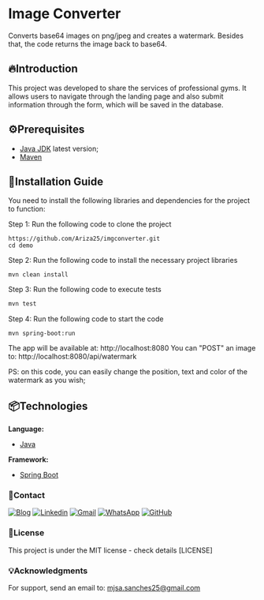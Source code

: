 
# Image Converter
Converts base64 images on png/jpeg and creates a watermark. Besides that, the code returns the image back to base64.

## 🔥Introduction
This project was developed to share the services of professional gyms. It allows users to navigate through the landing page and also submit information through the form, which will be saved in the database.

## ⚙️Prerequisites

- [Java JDK](https://www.oracle.com/br/java/technologies/downloads/) latest version;
- [Maven](https://maven.apache.org/)

## 🔨Installation Guide
You need to install the following libraries and dependencies for the project to function:

Step 1:
Run the following code to clone the project
```
https://github.com/Ariza25/imgconverter.git
cd demo
```

Step 2:
Run the following code to install the necessary project libraries
```
mvn clean install
```

Step 3:
Run the following code to execute tests
```sh
mvn test
```

Step 4:
Run the following code to start the code
```
mvn spring-boot:run
```

The app will be available at: http://localhost:8080
You can "POST" an image to: http://localhost:8080/api/watermark

PS: on this code, you can easily change the position, text and color of the watermark as you wish;

## 📦Technologies

**Language:**
* [Java](https://www.java.com/)

**Framework:**
* [Spring Boot](https://spring.io/)

### 👷Contact

[![Blog](https://img.shields.io/website?label=MatheusAriza25.com&style=for-the-badge&url=https://matheusariza25.com/)](https://matheusariza25.com)
[![Linkedin](https://img.shields.io/badge/LinkedIn-0077B5?style=for-the-badge&logo=linkedin&logoColor=white)](https://www.linkedin.com/in/matheusariza25/)
[![Gmail](https://img.shields.io/badge/Gmail-D14836?style=for-the-badge&logo=gmail&logoColor=white)](mjsa.sanches25@gmail.com)
[![WhatsApp](https://img.shields.io/badge/WhatsApp-25D366?style=for-the-badge&logo=whatsapp&logoColor=white)](https://web.whatsapp.com/send?phone=5543998068708)
[![GitHub](https://img.shields.io/badge/github-%23121011.svg?style=for-the-badge&logo=github&logoColor=white)]()


### 📄License

This project is under the MIT license - check details [LICENSE]

### 💡Acknowledgments

For support, send an email to: mjsa.sanches25@gmail.com
